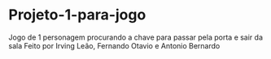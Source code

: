 # Projeto-1-para-jogo
Jogo de 1 personagem procurando a chave para passar pela porta e sair da sala Feito por Irving Leão, Fernando Otavio e Antonio Bernardo
